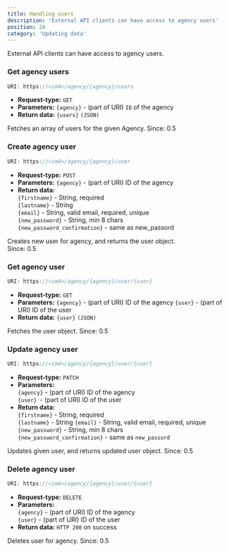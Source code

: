 ```yaml
---
title: Handling users
description: 'External API clients can have access to agency users'
position: 24
category: 'Updating data'
---
```


External API clients can have access to agency users.

### Get agency users

```js
URI: https://<im4>/agency/{agency}/users
```

- **Request-type:** `GET`
- **Parameters:** `{agency}` - (part of URI) `ID` of the agency
- **Return data:** `{users}` `(JSON)`

Fetches an array of users for the given Agency.
<badge>Since: 0.5</badge>

### Create agency user

```js
URI: https://<im4>/agency/{agency}/user
```

- **Request-type:** `POST`
- **Parameters:** `{agency}` - (part of URI) ID of the agency
- **Return data:**  
  `{firstname}` - String, required  
  `{lastname}` - String  
  `{email}` - String, valid email, required, unique  
  `{new_password}` - String, min 8 chars  
  `{new_password_confirmation}` - same as new_passord

Creates new user for agency, and returns the user object.  
<badge>Since: 0.5</badge>

### Get agency user

```js
URI: https://<im4>/agency/{agency}/user/{user}
```

- **Request-type:** `GET`
- **Parameters:**
  `{agency}` - (part of URI) ID of the agency
  `{user}` - (part of URI) ID of the user
- **Return data:**
  `{user}` `(JSON)`

Fetches the user object. <badge>Since: 0.5</badge>

### Update agency user

```js
URI: https://<im4>/agency/{agency}/user/{user}
```

- **Request-type:** `PATCH`
- **Parameters:**  
  `{agency}` - (part of URI) ID of the agency  
  `{user} `- (part of URI) ID of the user
- **Return data:**  
  `{firstname}` - String, required  
  `{lastname}` - String
  `{email}` - String, valid email, required, unique  
  `{new_password}` - String, min 8 chars  
  `{new_password_confirmation}` - same as `new_passord`

Updates given user, and returns updated user object. <badge>Since: 0.5</badge>

### Delete agency user

```js
URI: https://<im4>/agency/{agency}/user/{user}
```

- **Request-type:** `DELETE`
- **Parameters:**  
  `{agency}` - (part of URI) ID of the agency  
  `{user}` - (part of URI) ID of the user
- **Return data:** `HTTP 200` on success

Deletes user for agency. <badge>Since: 0.5</badge>
